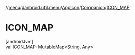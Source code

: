 //[menu](../../../../index.md)/[danbroid.util.menu](../../index.md)/[AppIcon](../index.md)/[Companion](index.md)/[ICON_MAP](-i-c-o-n_-m-a-p.md)

# ICON_MAP

[androidJvm]\
val [ICON_MAP](-i-c-o-n_-m-a-p.md): [MutableMap](https://kotlinlang.org/api/latest/jvm/stdlib/kotlin.collections/-mutable-map/index.html)&lt;[String](https://kotlinlang.org/api/latest/jvm/stdlib/kotlin/-string/index.html), [Any](https://kotlinlang.org/api/latest/jvm/stdlib/kotlin/-any/index.html)&gt;
